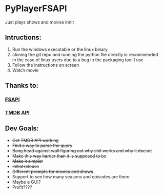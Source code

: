 # PyPlayerFSAPI
Just plays shows and movies innit

## Intructions:
1. Run the windows executable or the linux binary 
2. cloning the git repo and running the python file directly is recommended in the case of linux users due to a bug in the packaging tool I use
3. Follow the instructions on screen
4. Watch movie

## Thanks to:
### [FSAPI](https://fsapi.xyz/)
### [TMDB API](https://developers.themoviedb.org/3/getting-started/introduction)

## Dev Goals:
- ~~Get TMDB API working~~
- ~~Find a way to parse the query~~
- ~~Bang head against wall figuring out why shit works and why it doesnt~~
- ~~Make this way harder than it is supposed to be~~
- ~~Make it simpler~~
- ~~Initial release~~
- ~~Different prompts for movies and shows~~
- Support to see how many seasons and episodes are there
- Maybe a GUI?
- Profit????
